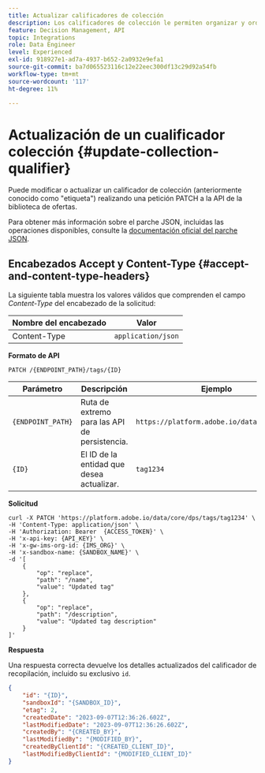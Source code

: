 ```yaml
---
title: Actualizar calificadores de colección
description: Los calificadores de colección le permiten organizar y ordenar mejor sus ofertas.
feature: Decision Management, API
topic: Integrations
role: Data Engineer
level: Experienced
exl-id: 918927e1-ad7a-4937-b652-2a0932e9efa1
source-git-commit: ba7d065523116c12e22eec300df13c29d92a54fb
workflow-type: tm+mt
source-wordcount: '117'
ht-degree: 11%

---
```



# Actualización de un cualificador colección {#update-collection-qualifier}

Puede modificar o actualizar un calificador de colección (anteriormente conocido como &quot;etiqueta&quot;) realizando una petición PATCH a la API de la biblioteca de ofertas.

Para obtener más información sobre el parche JSON, incluidas las operaciones disponibles, consulte la [documentación oficial del parche JSON](https://jsonpatch.com/).

## Encabezados Accept y Content-Type {#accept-and-content-type-headers}

La siguiente tabla muestra los valores válidos que comprenden el campo *Content-Type* del encabezado de la solicitud:

| Nombre del encabezado | Valor |
| ----------- | ----- |
| Content-Type | `application/json` |

**Formato de API**

```http
PATCH /{ENDPOINT_PATH}/tags/{ID}
```

| Parámetro | Descripción | Ejemplo |
| --------- | ----------- | ------- |
| `{ENDPOINT_PATH}` | Ruta de extremo para las API de persistencia. | `https://platform.adobe.io/data/core/dps/` |
| `{ID}` | El ID de la entidad que desea actualizar. | `tag1234` |

**Solicitud**

```shell
curl -X PATCH 'https://platform.adobe.io/data/core/dps/tags/tag1234' \
-H 'Content-Type: application/json' \
-H 'Authorization: Bearer  {ACCESS_TOKEN}' \
-H 'x-api-key: {API_KEY}' \
-H 'x-gw-ims-org-id: {IMS_ORG}' \
-H 'x-sandbox-name: {SANDBOX_NAME}' \
-d '[
    {
        "op": "replace",
        "path": "/name",
        "value": "Updated tag"
    },
    {
        "op": "replace",
        "path": "/description",
        "value": "Updated tag description"
    }
]'
```

**Respuesta**

Una respuesta correcta devuelve los detalles actualizados del calificador de recopilación, incluido su exclusivo `id`.

```json
{
    "id": "{ID}",
    "sandboxId": "{SANDBOX_ID}",
    "etag": 2,
    "createdDate": "2023-09-07T12:36:26.602Z",
    "lastModifiedDate": "2023-09-07T12:36:26.602Z",
    "createdBy": "{CREATED_BY}",
    "lastModifiedBy": "{MODIFIED_BY}",
    "createdByClientId": "{CREATED_CLIENT_ID}",
    "lastModifiedByClientId": "{MODIFIED_CLIENT_ID}"
}
```
